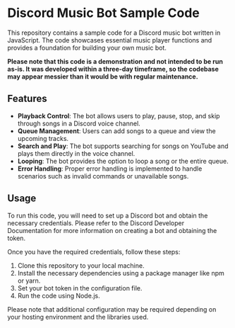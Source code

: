 # Discord Music Bot Sample Code

This repository contains a sample code for a Discord music bot written in JavaScript. The code showcases essential music player functions and provides a foundation for building your own music bot.

**Please note that this code is a demonstration and not intended to be run as-is. It was developed within a three-day timeframe, so the codebase may appear messier than it would be with regular maintenance.**

## Features
- **Playback Control**: The bot allows users to play, pause, stop, and skip through songs in a Discord voice channel.
- **Queue Management**: Users can add songs to a queue and view the upcoming tracks.
- **Search and Play**: The bot supports searching for songs on YouTube and plays them directly in the voice channel.
- **Looping**: The bot provides the option to loop a song or the entire queue.
- **Error Handling**: Proper error handling is implemented to handle scenarios such as invalid commands or unavailable songs.

## Usage
To run this code, you will need to set up a Discord bot and obtain the necessary credentials. Please refer to the Discord Developer Documentation for more information on creating a bot and obtaining the token.

Once you have the required credentials, follow these steps:

1. Clone this repository to your local machine.
2. Install the necessary dependencies using a package manager like npm or yarn.
3. Set your bot token in the configuration file.
4. Run the code using Node.js.

Please note that additional configuration may be required depending on your hosting environment and the libraries used.
